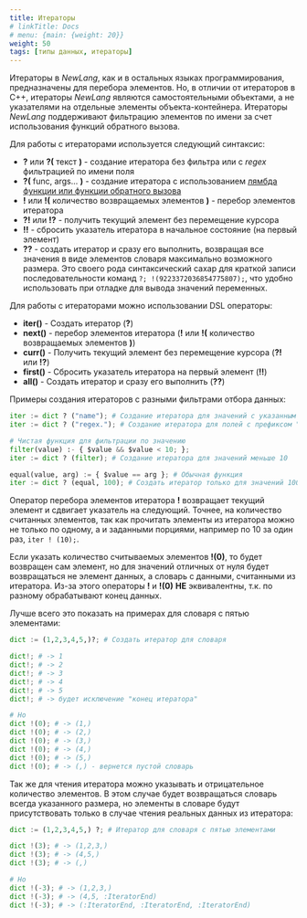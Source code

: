 ```yaml
---
title: Итераторы
# linkTitle: Docs
# menu: {main: {weight: 20}}
weight: 50
tags: [типы данных, итераторы]
---
```


Итераторы в *NewLang*, как и в остальных языках программирования, предназначены для перебора элементов. Но, в отличии от итераторов в С++, итераторы *NewLang* являются самостоятельными объектами, а не указателями на отдельные элементы объекта-контейнера. Итераторы *NewLang* поддерживают фильтрацию элементов по имени за счет использования функций обратного вызова.

Для работы с итераторами используется следующий синтаксис:
- **?** или **?(** текст **)** - создание итератора без фильтра или с *regex* фильтрацией по имени поля
- **?(** func, args... **)** - создание итератора с использованием [лямбда функции или функции обратного вызова](/ru/docs/types/funcs/)
- **!** или **!(** количество возвращаемых элементов **)** - перебор элементов итератора
- **?!** или **!?** - получить текущий элемент без перемещение курсора
- **!!** - сбросить указатель итератора в начальное состояние (на первый элемент)
- **??** - создать итератор и сразу его выполнить, возвращая все значения в виде элементов словаря максимально возможного размера. 
Это своего рода синтаксический сахар для краткой записи последовательности команд `?; !(9223372036854775807);`,
что удобно использовать при отладке для вывода значений переменных.


Для работы с итераторами можно использовании DSL операторы:
- **iter()** - Создать итератор (**?**)
- **next()** - перебор элементов итератора (**!** или **!(** количество возвращаемых элементов **)**)
- **curr()** -  Получить текущий элемент без перемещение курсора (**?!** или **!?**)
- **first()** - Сбросить указатель итератора на первый элемент (**!!**)
- **all()** - Создать итератор и сразу его выполнить (**??**)


Примеры создания итераторов с разными фильтрами отбора данных:
```python
iter := dict ? ("name"); # Создание итератора для значений с указанным именем
iter := dict ? ("regex."); # Создание итератора для полей с префиксом "regex"

# Чистая функция для фильтрации по значению
filter(value) :- { $value && $value < 10; }; 
iter := dict ? (filter); # Создание итератора для значений меньше 10

equal(value, arg) := { $value == arg }; # Обычная функция
iter := dict ? (equal, 100); # Создать итератор только для значений 100
```

Оператор перебора элементов итератора **!** возвращает текущий элемент и сдвигает указатель на следующий. Точнее, на количество считанных элементов, так как прочитать элементы из итератора можно не только по одному, а и заданными порциями, например по 10 за один раз, `iter ! (10);`.

Если указать количество считываемых элементов **!(0)**, то будет возвращен сам элемент, но для значений отличных от нуля будет возвращаться не элемент данных, а словарь с данными, считанными из итератора. Из-за этого операторы **!** и **!(0)** **НЕ** эквивалентны, т.к. по разному обрабатывают конец данных.

Лучше всего это показать на примерах для словаря с пятью элементами:
```python
dict := (1,2,3,4,5,)?; # Создать итератор для словаря

dict!; # -> 1
dict!; # -> 2
dict!; # -> 3
dict!; # -> 4
dict!; # -> 5
dict!; # -> будет исключение "конец итератора"

# Но
dict !(0); # -> (1,)
dict !(0); # -> (2,)
dict !(0); # -> (3,)
dict !(0); # -> (4,)
dict !(0); # -> (5,)
dict !(0); # -> (,) - вернется пустой словарь
```

Так же для чтения итератора можно указывать и отрицательное количество элементов. В этом случае будет возвращаться словарь всегда указанного размера, но элементы в словаре будут присутствовать только в случае чтения реальных данных из итератора:
```python
dict := (1,2,3,4,5,) ?; # Итератор для словаря с пятью элементами

dict !(3); # -> (1,2,3,)
dict !(3); # -> (4,5,)
dict !(3); # -> (,)

# Но
dict !(-3); # -> (1,2,3,)
dict !(-3); # -> (4,5, :IteratorEnd)
dict !(-3); # -> (:IteratorEnd, :IteratorEnd, :IteratorEnd)
```


